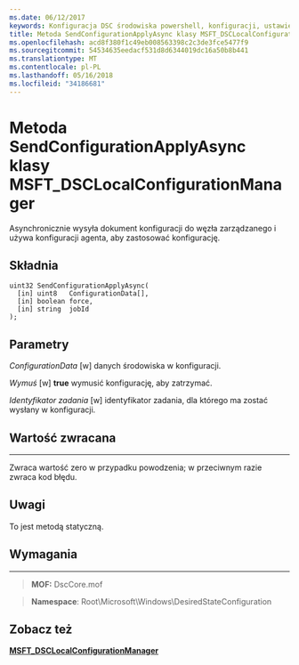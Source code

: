 ```yaml
---
ms.date: 06/12/2017
keywords: Konfiguracja DSC środowiska powershell, konfiguracji, ustawienia
title: Metoda SendConfigurationApplyAsync klasy MSFT_DSCLocalConfigurationManager
ms.openlocfilehash: acd8f380f1c49eb008563398c2c3de3fce5477f9
ms.sourcegitcommit: 54534635eedacf531d8d6344019dc16a50b8b441
ms.translationtype: MT
ms.contentlocale: pl-PL
ms.lasthandoff: 05/16/2018
ms.locfileid: "34186681"
---
```

# <a name="sendconfigurationapplyasync-method-of-the-msftdsclocalconfigurationmanager-class"></a>Metoda SendConfigurationApplyAsync klasy MSFT_DSCLocalConfigurationManager

Asynchronicznie wysyła dokument konfiguracji do węzła zarządzanego i używa konfiguracji agenta, aby zastosować konfigurację.

<a name="syntax"></a>Składnia
------

```mof
uint32 SendConfigurationApplyAsync(
  [in] uint8   ConfigurationData[],
  [in] boolean force,
  [in] string  jobId
);
```

<a name="parameters"></a>Parametry
----------

*ConfigurationData* \[w\] danych środowiska w konfiguracji.

*Wymuś* \[w\] **true** wymusić konfigurację, aby zatrzymać.

*Identyfikator zadania* \[w\] identyfikator zadania, dla którego ma zostać wysłany w konfiguracji.

## <a name="return-value"></a>Wartość zwracana
------------

Zwraca wartość zero w przypadku powodzenia; w przeciwnym razie zwraca kod błędu.

## <a name="remarks"></a>Uwagi

To jest metodą statyczną.

## <a name="requirements"></a>Wymagania
------------
>**MOF:** DscCore.mof

>**Namespace**: Root\Microsoft\Windows\DesiredStateConfiguration


## <a name="see-also"></a>Zobacz też


[**MSFT_DSCLocalConfigurationManager**](msft-dsclocalconfigurationmanager.md)